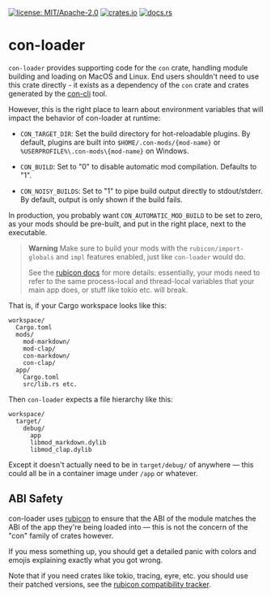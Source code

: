 [![license: MIT/Apache-2.0](https://img.shields.io/badge/license-MIT%2FApache--2.0-blue.svg)](LICENSE-MIT)
[![crates.io](https://img.shields.io/crates/v/con-loader.svg)](https://crates.io/crates/con-loader)
[![docs.rs](https://docs.rs/con-loader/badge.svg)](https://docs.rs/con-loader)

# con-loader

`con-loader` provides supporting code for the `con` crate, handling module building and loading on MacOS and Linux. End users shouldn't need to use this crate directly - it exists as a dependency of the `con` crate and crates generated by the [con-cli](https://crates.io/crates/con-cli) tool.

However, this is the right place to learn about environment variables that will impact the
behavior of con-loader at runtime:

* `CON_TARGET_DIR`: Set the build directory for hot-reloadable plugins. By default, plugins are built into `$HOME/.con-mods/{mod-name}` or `%USERPROFILE%\.con-mods\{mod-name}` on Windows.

* `CON_BUILD`: Set to "0" to disable automatic mod compilation. Defaults to "1".

* `CON_NOISY_BUILDS`: Set to "1" to pipe build output directly to stdout/stderr. By default, output is only shown if the build fails.

In production, you probably want `CON_AUTOMATIC_MOD_BUILD` to be set to zero, as your mods
should be pre-built, and put in the right place, next to the executable.

> **Warning**
> Make sure to build your mods with the `rubicon/import-globals` and `impl`
> features enabled, just like `con-loader` would do.
>
> See the [rubicon docs](https://crates.io/crates/rubicon) for more details: essentially, your
> mods need to refer to the same process-local and thread-local variables that your main app does,
> or stuff like tokio etc. will break.

That is, if your Cargo workspace looks like this:

```
workspace/
  Cargo.toml
  mods/
    mod-markdown/
    mod-clap/
    con-markdown/
    con-clap/
  app/
    Cargo.toml
    src/lib.rs etc.
```

Then `con-loader` expects a file hierarchy like this:

```
workspace/
  target/
    debug/
      app
      libmod_markdown.dylib
      libmod_clap.dylib
```

Except it doesn't actually need to be in `target/debug/` of anywhere — this could all be
in a container image under `/app` or whatever.

## ABI Safety

con-loader uses [rubicon](https://github.com/bearcove/rubicon) to ensure that the ABI of the
module matches the ABI of the app they're being loaded into — this is not the concern of the
"con" family of crates however.

If you mess something up, you should get a detailed panic with colors and emojis explaining
exactly what you got wrong.

Note that if you need crates like tokio, tracing, eyre, etc. you should use their
patched versions, see the [rubicon compatibility tracker](https://github.com/bearcove/rubicon/issues/3).
